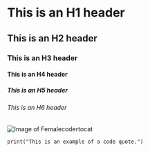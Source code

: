 # This is an H1 header
## This is an H2 header
### This is an H3 header
#### This is an H4 header
##### This is an H5 header
###### This is an H6 header

![Image of Femalecodertocat](https://octodex.github.com/images/femalecodertocat.png)

`print("This is an example of a code quote.")`
